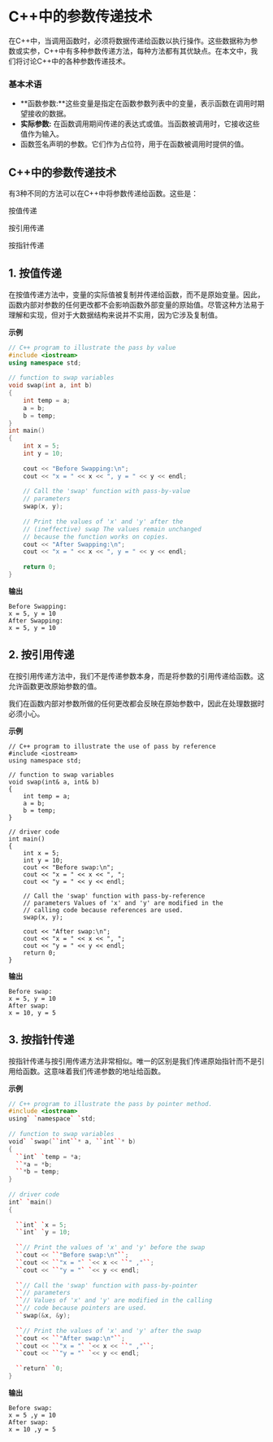 # C++中的参数传递技术

在C++中，当调用函数时，必须将数据传递给函数以执行操作。这些数据称为参数或实参，C++中有多种参数传递方法，每种方法都有其优缺点。在本文中，我们将讨论C++中的各种参数传递技术。

### 基本术语

- **函数参数:**这些变量是指定在函数参数列表中的变量，表示函数在调用时期望接收的数据。
- **实际参数:** 在函数调用期间传递的表达式或值。当函数被调用时，它接收这些值作为输入。
- 函数签名声明的参数。它们作为占位符，用于在函数被调用时提供的值。

## C++中的参数传递技术

有3种不同的方法可以在C++中将参数传递给函数。这些是：

按值传递

按引用传递

按指针传递

## **1. 按值传递**

在按值传递方法中，变量的实际值被复制并传递给函数，而不是原始变量。因此，函数内部对参数的任何更改都不会影响函数外部变量的原始值。尽管这种方法易于理解和实现，但对于大数据结构来说并不实用，因为它涉及复制值。

**示例**

```cpp
// C++ program to illustrate the pass by value 
#include <iostream> 
using namespace std; 
  
// function to swap variables 
void swap(int a, int b) 
{ 
    int temp = a; 
    a = b; 
    b = temp; 
} 
int main() 
{ 
    int x = 5; 
    int y = 10; 
  
    cout << "Before Swapping:\n"; 
    cout << "x = " << x << ", y = " << y << endl; 
  
    // Call the 'swap' function with pass-by-value 
    // parameters 
    swap(x, y); 
  
    // Print the values of 'x' and 'y' after the 
    // (ineffective) swap The values remain unchanged 
    // because the function works on copies. 
    cout << "After Swapping:\n"; 
    cout << "x = " << x << ", y = " << y << endl; 
  
    return 0; 
}
```

**输出**

```
Before Swapping:
x = 5, y = 10
After Swapping:
x = 5, y = 10
```

## 2. 按引用传递

在按引用传递方法中，我们不是传递参数本身，而是将参数的引用传递给函数。这允许函数更改原始参数的值。

我们在函数内部对参数所做的任何更改都会反映在原始参数中，因此在处理数据时必须小心。

**示例**

```
// C++ program to illustrate the use of pass by reference 
#include <iostream> 
using namespace std; 
  
// function to swap variables 
void swap(int& a, int& b) 
{ 
    int temp = a; 
    a = b; 
    b = temp; 
} 
  
// driver code 
int main() 
{ 
    int x = 5; 
    int y = 10; 
    cout << "Before swap:\n"; 
    cout << "x = " << x << ", "; 
    cout << "y = " << y << endl; 
  
    // Call the 'swap' function with pass-by-reference 
    // parameters Values of 'x' and 'y' are modified in the 
    // calling code because references are used. 
    swap(x, y); 
  
    cout << "After swap:\n"; 
    cout << "x = " << x << ", "; 
    cout << "y = " << y << endl; 
    return 0; 
}
```

**输出**

```
Before swap:
x = 5, y = 10
After swap:
x = 10, y = 5
```

## 3. 按指针传递

按指针传递与按引用传递方法非常相似。唯一的区别是我们传递原始指针而不是引用给函数。这意味着我们传递参数的地址给函数。

**示例**

```cpp
// C++ program to illustrate the pass by pointer method. 
#include <iostream> 
using` `namespace` `std; 
 
// function to swap variables 
void` `swap(``int``* a, ``int``* b) 
{ 
  ``int` `temp = *a; 
  ``*a = *b; 
  ``*b = temp; 
} 
 
// driver code 
int` `main() 
{ 
 
  ``int` `x = 5; 
  ``int` `y = 10; 
 
  ``// Print the values of 'x' and 'y' before the swap 
  ``cout << ``"Before swap:\n"``; 
  ``cout << ``"x = "` `<< x << ``" ,"``; 
  ``cout << ``"y = "` `<< y << endl; 
 
  ``// Call the 'swap' function with pass-by-pointer 
  ``// parameters 
  ``// Values of 'x' and 'y' are modified in the calling 
  ``// code because pointers are used. 
  ``swap(&x, &y); 
 
  ``// Print the values of 'x' and 'y' after the swap 
  ``cout << ``"After swap:\n"``; 
  ``cout << ``"x = "` `<< x << ``" ,"``; 
  ``cout << ``"y = "` `<< y << endl; 
 
  ``return` `0; 
}
```

**输出**

```
Before swap:
x = 5 ,y = 10
After swap:
x = 10 ,y = 5
```